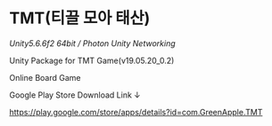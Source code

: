 # TMT(티끌 모아 태산)
*Unity5.6.6f2 64bit / Photon Unity Networking*


Unity Package for TMT Game(v19.05.20_0.2)


Online Board Game


Google Play Store Download Link ↓

https://play.google.com/store/apps/details?id=com.GreenApple.TMT
